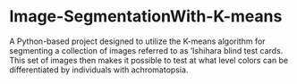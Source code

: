 # Image-SegmentationWith-K-means
A Python-based project designed to utilize the K-means algorithm for segmenting a collection of images referred to as ’Ishihara blind test cards. This set of images then makes it possible to test at what level colors can be differentiated by individuals with achromatopsia.
